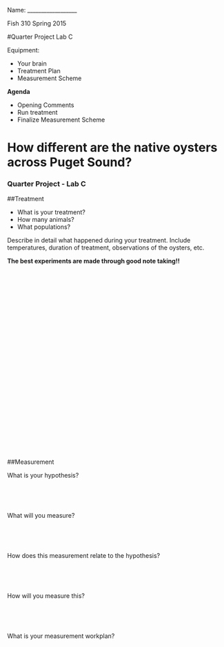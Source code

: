 Name: __________________

Fish 310 Spring 2015

#Quarter Project Lab C

Equipment:

- Your brain
- Treatment Plan
- Measurement Scheme

**Agenda**

- Opening Comments
- Run treatment
- Finalize Measurement Scheme

# How different are the native oysters across Puget Sound?
### Quarter Project - Lab C

##Treatment
- What is your treatment? 
- How many animals?
- What populations?

Describe in detail what happened during your treatment. Include temperatures, duration of treatment, observations of the oysters, etc. 

**The best experiments are made through good note taking!!** 
&nbsp;

&nbsp;

&nbsp;

&nbsp;

&nbsp;

&nbsp;

&nbsp;

&nbsp;

&nbsp;

&nbsp;

&nbsp;

&nbsp;

&nbsp;

&nbsp;

&nbsp;

##Measurement

What is your hypothesis?
&nbsp;

&nbsp;

&nbsp;

What will you measure?
&nbsp;

&nbsp;

&nbsp;

How does this measurement relate to the hypothesis?
&nbsp;

&nbsp;

&nbsp;

How will you measure this?
&nbsp;

&nbsp;

&nbsp;

What is your measurement workplan?
&nbsp;

&nbsp;

&nbsp;


